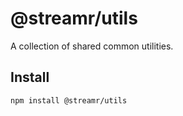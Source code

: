 # @streamr/utils
A collection of shared common utilities.

## Install
```
npm install @streamr/utils
```

